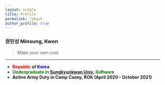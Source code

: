 ```yaml
---
layout: single
title: Profile
permalink: /about
author_profile: true
---
```




###  권민성 Minsung, Kwon  

> Make your own cool

---

* __<span style="color:Red">Republic</span> of <span style="color:Blue">Korea</span>__
* __<span style="color:Green">Undergraduate in [Sungkyunkwan Univ.](https://www.skku.edu) Software</span>__
* __Active Army Duty in Camp Casey, ROK (April 2020 - October 2021)__

